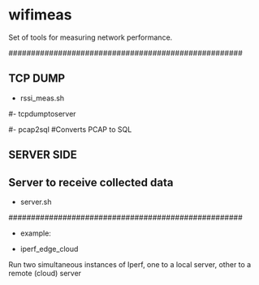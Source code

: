 # wifimeas

Set of tools for measuring network performance.




####################################################
## TCP DUMP

- rssi_meas.sh

#- tcpdumptoserver

#- pcap2sql 
#Converts PCAP to SQL 

## SERVER SIDE
## Server to receive collected data
- server.sh

####################################################
- example: 



- iperf_edge_cloud

Run two simultaneous instances of Iperf, one to a local server, other to a remote (cloud) server
